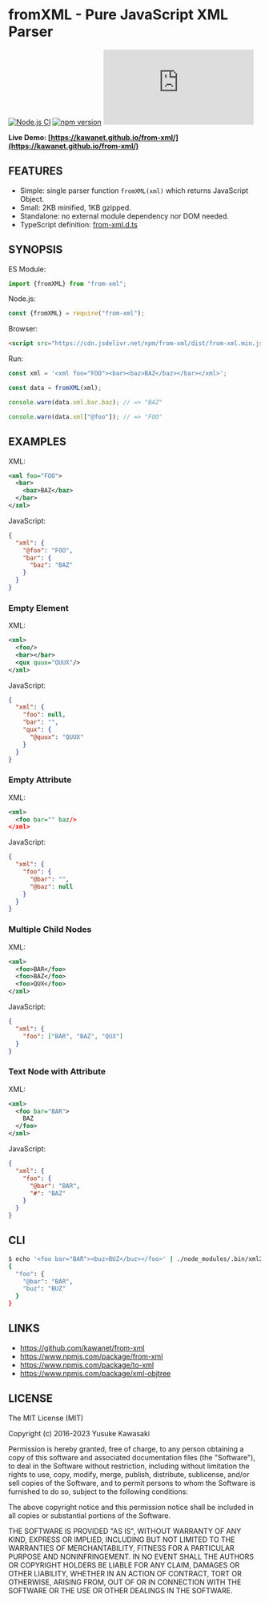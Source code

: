 # fromXML - Pure JavaScript XML Parser

[![Node.js CI](https://github.com/kawanet/from-xml/workflows/Node.js%20CI/badge.svg?branch=main)](https://github.com/kawanet/from-xml/actions/)
[![npm version](https://badge.fury.io/js/from-xml.svg)](https://www.npmjs.com/package/from-xml)
[![gzip size](https://img.badgesize.io/https://unpkg.com/from-xml/dist/from-xml.min.js?compression=gzip)](https://unpkg.com/from-xml/dist/from-xml.min.js)

**Live Demo: [https://kawanet.github.io/from-xml/](https://kawanet.github.io/from-xml/)**

## FEATURES

- Simple: single parser function `fromXML(xml)` which returns JavaScript Object.
- Small: 2KB minified, 1KB gzipped.
- Standalone: no external module dependency nor DOM needed.
- TypeScript definition: [from-xml.d.ts](https://github.com/kawanet/from-xml/blob/master/from-xml.d.ts)

## SYNOPSIS

ES Module:

```js
import {fromXML} from "from-xml";
```

Node.js:

```js
const {fromXML} = require("from-xml");
```

Browser:

```html
<script src="https://cdn.jsdelivr.net/npm/from-xml/dist/from-xml.min.js"></script>
```

Run:

```js
const xml = '<xml foo="FOO"><bar><baz>BAZ</baz></bar></xml>';

const data = fromXML(xml);

console.warn(data.xml.bar.baz); // => "BAZ"

console.warn(data.xml["@foo"]); // => "FOO"
```

## EXAMPLES

XML:

```xml
<xml foo="FOO">
  <bar>
    <baz>BAZ</baz>
  </bar>
</xml>
```

JavaScript:

```json
{
  "xml": {
    "@foo": "FOO",
    "bar": {
      "baz": "BAZ"
    }
  }
}
```

### Empty Element

XML:

```xml
<xml>
  <foo/>
  <bar></bar>
  <qux quux="QUUX"/>
</xml>
```

JavaScript:

```json
{
  "xml": {
    "foo": null,
    "bar": "",
    "qux": {
      "@quux": "QUUX"
    }
  }
}
```

### Empty Attribute

XML:

```xml
<xml>
  <foo bar="" baz/>
</xml>
```

JavaScript:

```json
{
  "xml": {
    "foo": {
      "@bar": "",
      "@baz": null
    }
  }
}
```

### Multiple Child Nodes

XML:

```xml
<xml>
  <foo>BAR</foo>
  <foo>BAZ</foo>
  <foo>QUX</foo>
</xml>
```

JavaScript:

```json
{
  "xml": {
    "foo": ["BAR", "BAZ", "QUX"]
  }
}
```

### Text Node with Attribute

XML:

```xml
<xml>
  <foo bar="BAR">
    BAZ
  </foo>
</xml>
```

JavaScript:

```json
{
  "xml": {
    "foo": {
      "@bar": "BAR",
      "#": "BAZ"
    }
  }
}
```

## CLI

```sh
$ echo '<foo bar="BAR"><buz>BUZ</buz></foo>' | ./node_modules/.bin/xml2json -2
{
  "foo": {
    "@bar": "BAR",
    "buz": "BUZ"
  }
}
```

## LINKS

- https://github.com/kawanet/from-xml
- https://www.npmjs.com/package/from-xml
- https://www.npmjs.com/package/to-xml
- https://www.npmjs.com/package/xml-objtree

## LICENSE

The MIT License (MIT)

Copyright (c) 2016-2023 Yusuke Kawasaki

Permission is hereby granted, free of charge, to any person obtaining a copy
of this software and associated documentation files (the "Software"), to deal
in the Software without restriction, including without limitation the rights
to use, copy, modify, merge, publish, distribute, sublicense, and/or sell
copies of the Software, and to permit persons to whom the Software is
furnished to do so, subject to the following conditions:

The above copyright notice and this permission notice shall be included in all
copies or substantial portions of the Software.

THE SOFTWARE IS PROVIDED "AS IS", WITHOUT WARRANTY OF ANY KIND, EXPRESS OR
IMPLIED, INCLUDING BUT NOT LIMITED TO THE WARRANTIES OF MERCHANTABILITY,
FITNESS FOR A PARTICULAR PURPOSE AND NONINFRINGEMENT. IN NO EVENT SHALL THE
AUTHORS OR COPYRIGHT HOLDERS BE LIABLE FOR ANY CLAIM, DAMAGES OR OTHER
LIABILITY, WHETHER IN AN ACTION OF CONTRACT, TORT OR OTHERWISE, ARISING FROM,
OUT OF OR IN CONNECTION WITH THE SOFTWARE OR THE USE OR OTHER DEALINGS IN THE
SOFTWARE.
